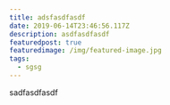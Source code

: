 ```yaml
---
title: adsfasdfasdf
date: 2019-06-14T23:46:56.117Z
description: asdfasdfasdf
featuredpost: true
featuredimage: /img/featured-image.jpg
tags:
  - sgsg
---
```

sadfasdfasdf
